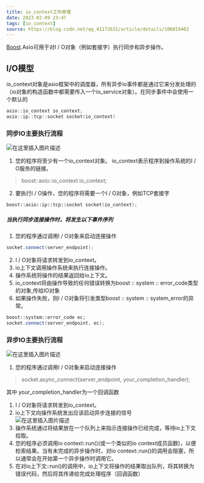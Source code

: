 ```yaml
---
title: io_context工作原理  
date: 2023-02-09 23:47  
tags: [io_context]  
source: https://blog.csdn.net/qq_41172631/article/details/106819462  
---
```


[Boost].Asio可用于对I / O对象（例如套接字）执行同步和异步操作。

## I/O模型

io_context对象是asio框架中的调度器，所有异步io事件都是通过它来分发处理的（io对象的构造函数中都需要传入一个io_service对象）。在同步事件中会使用一个默认的

```cpp
asio::io_context io_context;
asio::ip::tcp::socket socket(io_context)
```

### 同步IO主要执行流程

![在这里插入图片描述](https://img-blog.csdnimg.cn/2020061722140181.png)

1.  您的程序将至少有一个io_context对象。 io_context表示程序到操作系统的I / O服务的链接。

> boost::asio::io_context io_context;

2.  要执行I / O操作，您的程序将需要一个I / O对象，例如TCP套接字

```cpp
boost::asio::ip::tcp::socket socket(io_context);
```

##### 当执行同步连接操作时，将发生以下事件序列

1.  您的程序通过调用I / O对象来启动连接操作

```cpp
socket.connect(server_endpoint);
```

2.  I / O对象将请求转发到io_context。
3.  io上下文调用操作系统来执行连接操作。
4.  操作系统将操作的结果返回给io上下文。
5.  io_context将由操作导致的任何错误转换为boost :: system :: error_code类型的对象,传给IO对象
6.  如果操作失败，则I / O对象将引发类型boost :: system :: system_error的异常。

```cpp
boost::system::error_code ec;  
socket.connect(server_endpoint, ec);
```

### 异步IO主要执行流程

![在这里插入图片描述](https://img-blog.csdnimg.cn/20200617221843793.png?x-oss-process=image/watermark,type_ZmFuZ3poZW5naGVpdGk,shadow_10,text_aHR0cHM6Ly9ibG9nLmNzZG4ubmV0L3FxXzQxMTcyNjMx,size_16,color_FFFFFF,t_70)

1.  您的程序通过调用I / O对象来启动连接操作

> socket.async_connect(server_endpoint, your_completion_handler);

其中 your_completion_handler为一个回调函数

1.  I / O对象将请求转发到io_context。
2.  io上下文向操作系统发出应该启动异步连接的信号  
    ![在这里插入图片描述][fig2]
3.  操作系统通过将结果放在一个队列上来指示连接操作已经完成，等待io上下文拾取。
4.  您的程序必须调用io context::run()(或一个类似的io context成员函数)，以便检索结果。当有未完成的异步操作时，对io context::run()的调用会阻塞，所以通常会在开始第一个异步操作时调用它。
5.  在对io上下文::run()的调用中，io上下文将操作的结果取出队列，将其转换为错误代码，然后将其传递给完成处理程序（回调函数）

[fig2]: https://img-blog.csdnimg.cn/2020061722253167.png?x-oss-process=image/watermark,type_ZmFuZ3poZW5naGVpdGk,shadow_10,text_aHR0cHM6Ly9ibG9nLmNzZG4ubmV0L3FxXzQxMTcyNjMx,size_16,color_FFFFFF,t_70

[CC 4.0 BY-SA]: http://creativecommons.org/licenses/by-sa/4.0/
[Boost]: https://so.csdn.net/so/search?q=Boost&spm=1001.2101.3001.7020
[socket]: https://so.csdn.net/so/search?q=socket&spm=1001.2101.3001.7020
